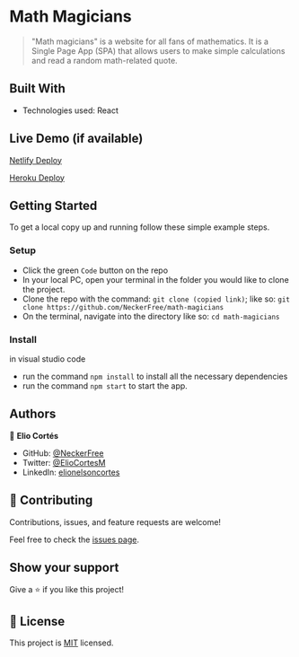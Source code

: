 [](https://img.shields.io/badge/Microverse-blueviolet)

# Math Magicians


> "Math magicians" is a website for all fans of mathematics. It is a Single Page App (SPA) that allows users to make simple calculations and read a random math-related quote.


## Built With

- Technologies used: React

## Live Demo (if available)

[Netlify Deploy](https://neckerfree-math-magicians.netlify.app)

[Heroku Deploy](https://neckerfree-math-magicians.herokuapp.com)

## Getting Started

To get a local copy up and running follow these simple example steps.

### Setup
- Click the green `Code` button on the repo
- In your local PC, open your terminal in the folder you would like to clone the project.
- Clone the repo with the command: `git clone (copied link)`; like so: `git clone https://github.com/NeckerFree/math-magicians`
- On the terminal, navigate into the directory like so: `cd math-magicians`

### Install
in visual studio code
-  run the command `npm install` to install all the necessary dependencies
-  run the command `npm start` to start the app.

## Authors

👤 **Elio Cortés**

- GitHub: [@NeckerFree](https://github.com/NeckerFree)
- Twitter: [@ElioCortesM](https://twitter.com/ElioCortesM)
- LinkedIn: [elionelsoncortes](https://www.linkedin.com/in/elionelsoncortes/)

## 🤝 Contributing

Contributions, issues, and feature requests are welcome!

Feel free to check the [issues page](https://github.com/NeckerFree/math-magicians/issues).

## Show your support

Give a ⭐️ if you like this project!

## 📝 License

This project is [MIT](./MIT.md) licensed.